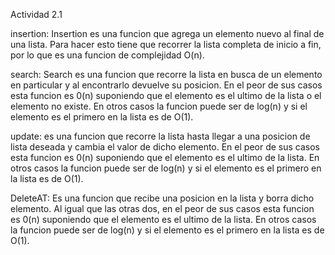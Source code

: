 Actividad 2.1

insertion: Insertion es una funcion que agrega un elemento nuevo al final de una lista. Para hacer esto tiene que recorrer la lista completa
de inicio a fin, por lo que es una funcion de complejidad O(n).

search: Search es una funcion que recorre la lista en busca de un elemento en particular y al encontrarlo devuelve su posicion. En el peor
de sus casos esta funcion es 0(n) suponiendo que el elemento es el ultimo de la lista o el elemento no existe. En otros casos la funcion 
puede ser de log(n) y si el elemento es el primero en la lista es de O(1).

update: es una funcion que recorre la lista hasta llegar a una posicion de lista deseada y cambia el valor de dicho elemento. En el peor
de sus casos esta funcion es 0(n) suponiendo que el elemento es el ultimo de la lista. En otros casos la funcion puede ser de log(n) y si
el elemento es el primero en la lista es de O(1).

DeleteAT: Es una funcion que recibe una posicion en la lista y borra dicho elemento. Al igual que las otras dos, en el peor
de sus casos esta funcion es 0(n) suponiendo que el elemento es el ultimo de la lista. En otros casos la funcion puede ser de log(n) y si
el elemento es el primero en la lista es de O(1).
